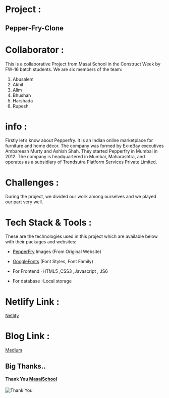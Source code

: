 # Project :
## Pepper-Fry-Clone
# Collaborator :
This is a collaborative Project from Masai School in the Construct Week by FW-16 batch students. We are six members of the team:
1. Abusalem
2. Akhil
3. Alim
4. Bhushan
5. Harshada
6. Rupesh

# info :
Firstly let’s know about Pepperfry. It is an Indian online marketplace for furniture and home décor. The company was formed by Ex-eBay executives Ambareesh Murty and Ashish Shah. They started Pepperfry in Mumbai in 2012. The company is headquartered in Mumbai, Maharashtra, and operates as a subsidiary of Trendsutra Platform Services Private Limited.

# Challenges :
During the project, we divided our work among ourselves and we played our part very well.

# Tech Stack & Tools :
These are the technologies used in this project which are available below with their packages and websites:

* [PepperFry](https://www.pepperfry.com/ "home") Images (From Original Website) 

* [GoogleFonts](https://fonts.google.com/ "home") (Font Styles, Font Family)

* For Frontend -HTML5 ,CSS3 ,Javascript , JS6

* For database -Local storage

# Netlify Link :
[Netlify](https://calm-medovik-173f90.netlify.app/)

# Blog Link :
[Medium](https://medium.com/@harshadajagtap199725/clone-of-pepperfry-com-32c061cb366b)
## Big Thanks..
#### Thank You [MasaiSchool](https://www.masaischool.com/ "home") 


![Thank You](https://i.pinimg.com/originals/6d/cf/b8/6dcfb88b94b8d51496551f27145a829c.gif)
